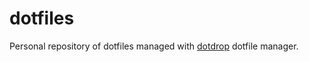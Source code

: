 # dotfiles
Personal repository of dotfiles managed with
[dotdrop](https://github.com/deadc0de6/dotdrop) dotfile manager.
